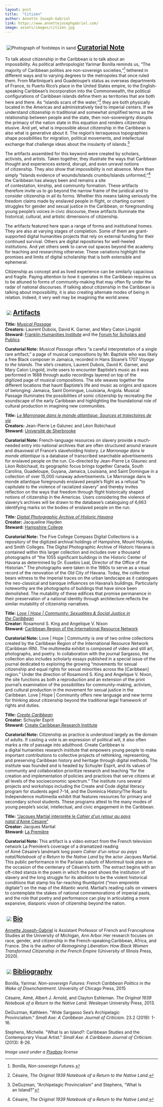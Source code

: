 ```yaml
---
layout: post
title:  "Citizen"
author: Annette Joseph-Gabriel
link: https://www.annettejosephgabriel.com/
image: assets/images/citizen.jpg
---
```


<div class="section-title"><img style="padding: 5px;float:left;" src="{{ site.baseurl}}/assets/images/tiny-key.jpg" alt="Photograph of footsteps in sand"><a href="#Curatorial"><h2>Curatorial Note</h2></a></div>

To talk about citizenship in the Caribbean is to talk about an impossibility. As political anthropologist Yarimar Bonilla reminds us, “The majority of Caribbean polities are non-sovereign societies,”[^1] tethered in different ways and to varying degrees to the metropoles that once ruled them. From Martinique’s and Guadeloupe’s status as overseas departments of France, to Puerto Rico’s place in the United States empire, to the English-speaking Caribbean’s incorporation into the Commonwealth, the political configurations of Caribbean islands define them as territories that are both here and there. As “islands scars of the water,”[^2] they are both physically located in the Americas and administratively tied to imperial centers. If we understand citizenship in traditional and somewhat simplified terms as the relationship between people and the state, then non-sovereignty disrupts the primacy of the nation state in this equation and renders citizenship elusive. And yet, what is impossible about citizenship in the Caribbean is also what is generative about it. The region’s terraqueous topographies shape possibilities for migration, political movements, and intellectual exchange that challenge ideas about the insularity of islands.[^3]

The artifacts assembled for this keyword were created by scholars, activists, and artists. Taken together, they illustrate the ways that Caribbean thought and experiences extend, disrupt, and even unravel notions of citizenship. They also show that impossibility is not absence. More than simply “Islands evidence of wounds/Islands crumbs/Islands unformed,”[^4] the Caribbean has always been and remains a site of contestation, kinship, and community formation. These artifacts therefore invite us to go beyond the narrow frame of the juridical and to consider citizenship in all its forms. Whether this means taking seriously the freedom claims made by enslaved people in flight, or charting current struggles for gender and sexual justice in the Caribbean, or foregrounding young people’s voices in civic discourse, these artifacts illuminate the historical, cultural, and artistic dimensions of citizenship.

The artifacts featured here span a range of forms and institutional homes. They are also at varying stages of completion. Some of them are grant-supported digital humanities projects that rely on external funding for their continued survival. Others are digital repositories for well-heeled institutions. And yet others seek to carve out spaces beyond the academy for teaching and researching otherwise. These variations highlight the promises and limits of digital scholarship that is both extensible and ephemeral.

Citizenship as concept and as lived experience can be similarly capacious and fragile. Paying attention to how it operates in the Caribbean requires us to be attuned to forms of community-making that may often fly under the radar of national discourses. If talking about citizenship in the Caribbean is talking about impossibility, it is also creating alternate modes of being in relation. Indeed, it very well may be imagining the world anew.

[^1]: Bonilla, _Non-sovereign Futures._
[^2]: Césaire, _The Original 1939 Notebook of a Return to the Native Land._
[^3]: DeGuzman, "Archipelagic Provincialism" and Stephens, "What Is an Island?"
[^4]: Césaire, _The Original 1939 Notebook of a Return to the Native Land._

<div class="section-title"><img style="padding: 5px;float:left;" src="{{ site.baseurl}}/assets/images/tiny-key.jpg"><a href="#Artifacts"><h2>Artifacts</h2></a></div>

**Title:** [_Musical Passage_](http://www.musicalpassage.org/)  
**Creators:** Laurent Dubois, David K. Garner, and Mary Caton Lingold  
**Steward:** [Franklin Humanities Institute](https://fhi.duke.edu) and the [Forum for Scholars and Publics](https://fsp.trinity.duke.edu/)

**Curatorial Note:** *Musical Passage* offers “a careful interpretation of a single rare artifact,” a page of musical compositions by Mr. Baptiste who was likely a free Black composer in Jamaica, recorded in Hans Sloane’s 1707 *Voyage to the Islands*. The site’s creators, Laurent Dubois, David K. Garner, and Mary Caton Lingold, invite users to encounter Baptiste’s music as it was performed in 1688 through audio recordings layered on top of the digitized page of musical compositions. The site weaves together the different locations that haunt Baptiste’s life and music as origins and spaces of belonging: Jamaica, Saint Domingue, Louisiana, Angola. Musical Passage illuminates the possibilities of sonic citizenship by recreating the soundscape of the early Caribbean and highlighting the foundational role of cultural production in imagining new communities.

**Title:** [_Le Marronage dans le monde atlantique: Sources et trajectoires de vie_](http://www.marronnage.info/fr/index.html)  
**Creators:** Jean-Pierre Le Galunec and Léon Robichaud  
**Steward:** [Université de Sherbrooke](https://www.usherbrooke.ca)

**Curatorial Note:** French-language resources on slavery provide a much-needed entry into national archives that are often structured around erasure and disavowal of France’s slaveholding history. *Le Marronage dans le monde atlantique* is a database of transcribed searchable advertisements for enslaved people on the run. Co-directed by Jean-Pierre Le Glaunec and Léon Robichaud, its geographic focus brings together Canada, South Carolina, Guadeloupe, Guyana, Jamaica, Louisiana, and Saint Domingue in a collection of over 15,000 runaway advertisements. Le Marronage dans le monde atlantique foregrounds enslaved people’s flight as a refusal “to capitulate to the violence of racialized slavery” and thereby invites reflection on the ways that freedom through flight historically shaped notions of citizenship in the Americas. Users considering the violence of slavery’s archives will be drawn to the database’s cataloguing of 6,663 identifying marks on the bodies of enslaved people on the run.

**Title:** [_Digital Photographic Archive of Historic Havana_](https://compass.fivecolleges.edu/collections/digital-photographic-archive-historic-havana)  
**Creator:** Jacqueline Hayden  
**Steward:** [Hampshire College](https://www.hampshire.edu/)

**Curatorial Note:** The Five College Compass Digital Collections is a repository of the digitized archival holdings of Hampshire, Mount Holyoke, and Smith Colleges. The Digital Photographic Archive of Historic Havana is contained within this larger collection and includes over a thousand photographs of “the 1055 significant buildings in the Historic Center of Havana as determined by Dr. Eusebio Leal, Director of the Office of the Historian.” The photographs were taken in the 1980s to serve as a visual record of the renovation of the Old City of Havana. Today, the collection bears witness to the imperial traces on the urban landscape as it catalogues the neo-classical and baroque influences on Havana’s buildings. Particularly noteworthy are the photographs of buildings that have since been demolished. The mutability of these edifices that promise permanence in their preservation of a national identity through architecture reflects the similar mutability of citizenship narratives.

**Title:** [_Love &#124; Hope &#124; Community: Sexualities & Social Justice in the Caribbean_](https://www.caribbeansexualities.org)  
**Creator:** Rosamond S. King and Angelique V. Nixon  
**Steward:** [Caribbean Region of the International Resource Network](https://www.caribbeansexualities.org/about/)

**Curatorial Note:** Love &#124; Hope &#124; Community is one of two online collections created by the Caribbean Region of the International Resource Network (Caribbean IRN). The multimedia exhibit is composed of video and still art, photographs, and poetry. In collaboration with the journal Sargasso, the collection also includes scholarly essays published in a special issue of the journal dedicated to exploring the growing “movements for sexual citizenship and equal rights for sexual minorities across the [Caribbean] region.” Under the direction of Rosamond S. King and Angelique V. Nixon, the site functions as both a reproduction and an extension of the print journal’s examination of the possibilities for community-making, activism, and cultural production in the movement for sexual justice in the Caribbean. Love &#124; Hope &#124; Community offers new language and new terms for thinking about citizenship beyond the traditional legal framework of rights and duties.

**Title:** [_Create Caribbean_](http://createcaribbean.org/create/)  
**Creator:** Schuyler Esprit  
**Steward:** [Create Caribbean Research Institute](http://createcaribbean.org/create/)

**Curatorial Note:** Citizenship as practice is understood largely as the domain of adults. If casting a vote is an expression of political will, it also often marks a rite of passage into adulthood. Create Caribbean is a digital humanities research institute that empowers young people to make important contributions to collective projects of rethinking, representing, and preserving Caribbean history and heritage through digital methods. The institute was founded and is headed by Schuyler Esprit, and its values of community and collaboration prioritize research and teaching “for the creation and implementation of policies and practices that serve citizens at all levels of the socioeconomic spectrum.” The institute runs several projects and workshops including the Create and Code digital literacy program for students aged 7-14, and the Dominica History/The Road to Independence multimedia exhibit that features resources for primary and secondary school students. These programs attest to the many modes of young people’s social, intellectual, and civic engagement in the Caribbean.

**Title:** [“Jacques Martial interprète le *Cahier d'un retour au pays natal* d'Aimé Césaire”
](https://www.youtube.com/watch?v=47aSVslV1aQ&feature=emb_logo)  
**Creator:** Jacques Martial  
**Steward:** [La Première](https://la1ere.francetvinfo.fr/)

**Curatorial Note:** This artifact is a video extract from the French television network La Première’s coverage of a dramatized reading of Aimé Césaire’s landmark long poem *Cahier d’un retour au pays natal/Notebook of a Return to the Native Land* by the actor Jacques Martial. This public performance in the Parisian suburb of Montreuil took place on the occasion of the centenary of Césaire’s birth. The extract begins with an oft-cited stanza in the poem in which the poet shows the institution of slavery and the long struggle for its abolition to be the violent historical conditions that stamp his far-reaching thumbprint (“mon empreinte digitale”) on the map of the Atlantic world. Martial’s reading calls on viewers to contemplate the stakes of national commemorations of imperial pasts, and the role that poetry and performance can play in articulating a more expansive, diasporic vision of citizenship beyond the nation.

<div class="section-title"><img style="padding: 5px;float:left;" src="{{ site.baseurl}}/assets/images/tiny-key.jpg"><a href="#Bio"><h2>Bio</h2></a></div>

[Annette Joseph-Gabriel](https://www.annettejosephgabriel.com/) is Assistant Professor of French and Francophone Studies at the University of Michigan, Ann Arbor. Her research focuses on race, gender, and citizenship in the French-speaking Caribbean, Africa, and France. She is the author of *Reimagining Liberation: How Black Women Transformed Citizenship in the French Empire* (University of Illinois Press, 2020).

<div class="section-title"><img style="padding: 5px;float:left;" src="{{ site.baseurl}}/assets/images/tiny-key.jpg"><a href="#Bibliography"><h2>Bibliography</h2></a></div>

Bonilla, Yarimar. *Non-sovereign Futures: French Caribbean Politics in the Wake of Disenchantment*. University of Chicago Press, 2015

Césaire, Aimé, Albert J. Arnold, and Clayton Eshleman. *The Original 1939 Notebook of a Return to the Native Land*. Wesleyan University Press, 2013.

DeGuzman, Kathleen. "Wide Sargasso Sea’s Archipelagic Provincialism." *Small Axe: A Caribbean Journal of Criticism*. 23.2 (2019): 1-16.

Stephens, Michelle. "What Is an Island?: Caribbean Studies and the Contemporary Visual Artist." *Small Axe: A Caribbean Journal of Criticism*. (2013): 8-26.

_Image used under a [Pixabay](https://pixabay.com/service/license/) license_
